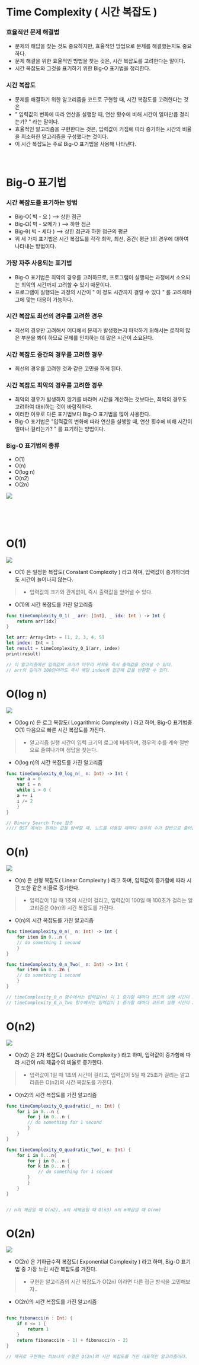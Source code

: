 # Time Complexity ( 시간 복잡도 )
### 효율적인 문제 해결법  
- 문제의 해답을 찾는 것도 중요하지만, 효율적인 방법으로 문제를 해결했는지도 중요하다.<br>
- 문제 해결을 위한 효율적인 방법을 찾는 것은, 시간 복잡도를 고려한다는 말이다.
- 시간 복잡도와 그것을 표기하기 위한 Big-O 표기법을 정리한다.

### 시간 복잡도
- 문제를 해결하기 위한 알고리즘을 코드로 구현할 때, 시간 복잡도를 고려한다는 것은 <br>
- " 입력값의 변화에 따라 연산을 실행할 때, 연산 횟수에 비해 시간이 얼마만큼 걸리는가? " 라는 말이다. <br>
- 효율적인 알고리즘을 구현한다는 것은, 입력값이 커짐에 따라 증가하는 시간의 비율을 최소화한 알고리즘을 구성했다는 것이다.
- 이 시간 복잡도는 주로 Big-O 표기법을 사용해 나타낸다.
<br><br><br>
# Big-O 표기법
### 시간 복잡도를 표기하는 방법
- Big-O( 빅 - 오 )  --> 상한 점근
- Big-Ω( 빅 - 오메가 )  --> 하한 점근
- Big-θ( 빅 - 세타 )  --> 상한 점근과 하한 점근의 평균
- 위 세 가지 표기법은 시간 복잡도를 각각 최악, 최선, 중간( 평균 )의 경우에 대하여 나타내는 방법이다.

### 가장 자주 사용되는 표기법
- Big-O 표기법은 최악의 경우를 고려하므로, 프로그램이 실행되는 과정에서 소요되는 최악의 시간까지 고려할 수 있기 때문이다.
- 프로그램이 실행되는 과정의 시간이 " 이 정도 시간까지 걸릴 수 있다 " 를 고려해야 그에 맞는 대응이 가능하다.

### 시간 복잡도 최선의 경우를 고려한 경우
- 최선의 경우만 고려해서 어디에서 문제가 발생했는지 파악하기 위해서는 로직의 많은 부분을 봐야 하므로 문제를 인지하는 데 많은 시간이 소요된다.

### 시간 복잡도 중간의 경우를 고려한 경우
- 최선의 경우를 고려한 것과 같은 고민을 하게 된다.

### 시간 복잡도 최악의 경우를 고려한 경우
- 최악의 경우가 발생하지 않기를 바라며 시간을 계산하는 것보다는, 최악의 경우도 고려하여 대비하는 것이 바람직하다.
- 이러한 이유로 다른 표기법보다 Big-O 표기법을 많이 사용한다.
- Big-O 표기법은 "입력값의 변화에 따라 연산을 실행할 때, 연산 횟수에 비해 시간이 얼마나 걸리는가? " 를 표기하는 방법이다.

### Big-O 표기법의 종류
- O(1)
- O(n)
- O(log n)
- O(n2)
- O(2n)

![](https://github.com/Raccoon97/Algorithms/blob/main/%EC%8B%9C%EA%B0%84%EB%B3%B5%EC%9E%A1%EB%8F%84/Img/Big-O-Complexity-Chart.png)

<br><br><br>

# O(1)
![](https://github.com/Raccoon97/Algorithms/blob/main/%EC%8B%9C%EA%B0%84%EB%B3%B5%EC%9E%A1%EB%8F%84/Img/O1.png)
- O(1) 은 일정한 복잡도( Constant Complexity ) 라고 하며, 입력값이 증가하더라도 시간이 늘어나지 않는다.
>- 입력값의 크기와 관계없이, 즉시 출력값을 얻어낼 수 있다. 
- O(1)의 시간 복잡도를 가진 알고리즘
```swift
func timeComplexity_0_1( _ arr: [Int], _ idx: Int ) -> Int {
    return arr[idx]
}

let arr: Array<Int> = [1, 2, 3, 4, 5]
let index: Int = 1
let result = timeComplexity_0_1(arr, index)
print(result)

// 이 알고리즘에선 입력값의 크기가 아무리 커져도 즉시 출력값을 얻어낼 수 있다.
// arr의 길이가 100만이라도 즉시 해당 index에 접근해 값을 반환할 수 있다.
```



# O(log n)
![](https://github.com/Raccoon97/Algorithms/blob/main/%EC%8B%9C%EA%B0%84%EB%B3%B5%EC%9E%A1%EB%8F%84/Img/Olog-n.png)
- O(log n) 은 로그 복잡도( Logarithmic Complexity ) 라고 하며, Big-O 표기법중 O(1) 다음으로 빠른 시간 복잡도를 가진다.
>- 알고리즘 실행 시간이 입력 크기의 로그에 비례하며, 경우의 수를 계속 절반으로 줄여나가며 정답을 찾는다.
- O(log n)의 시간 복잡도를 가진 알고리즘
```swift
func timeComplexity_0_log_n(_ n: Int) -> Int {
    var a = 0
    var i = n
    while i > 0 {
	a += i
	i /= 2
    }
}

// Binary Search Tree 참조
//// BST 에서는 원하는 값을 탐색할 때, 노드를 이동할 때마다 경우의 수가 절반으로 줄어든다.
```



# O(n)
![](https://github.com/Raccoon97/Algorithms/blob/main/%EC%8B%9C%EA%B0%84%EB%B3%B5%EC%9E%A1%EB%8F%84/Img/On.png)
- O(n) 은 선형 복잡도( Linear Complexity ) 라고 하며, 입력값이 증가함에 따라 시간 또한 같은 비율로 증가한다.
>- 입력값이 1일 때 1초의 시간이 걸리고, 입력값이 100일 때 100초가 걸리는 알고리즘은 O(n)의 시간 복잡도를 가진다. 
- O(n)의 시간 복잡도를 가진 알고리즘
```swift
func timeComplexity_0_n(_ n: Int) -> Int {
    for item in 0...n {
	// do something 1 second
    }
}

func timeComplexity_0_n_Two(_ n: Int) -> Int {
    for item in 0...2n {
	// do something 1 second
    }
}

// timeComplexity_0_n 함수에서는 입력값(n) 이 1 증가할 때마다 코드의 실행 시간이 1초씩 증가한다.
// timeComplexity_0_n_Two 함수에서는 입력값이 1 증가할 때마다 코드의 실행 시간이 2초씩 증가한다.
```


# O(n2)
![](https://github.com/Raccoon97/Algorithms/blob/main/%EC%8B%9C%EA%B0%84%EB%B3%B5%EC%9E%A1%EB%8F%84/Img/On2.png)
- O(n2) 은 2차 복잡도( Quadratic Complexity ) 라고 하며, 입력값이 증가함에 따라 시간이 n의 제곱수의 비율로 증가한다.
>- 입력값이 1일 때 1초의 시간이 걸리고, 입력값이 5일 때 25초가 걸리는 알고리즘은 O(n2)의 시간 복잡도를 가진다. 
- O(n2)의 시간 복잡도를 가진 알고리즘
```swift
func timeComplexity_O_quadratic(_ n: Int) {
    for i in 0...n {
        for j in 0...n {
	    // do something for 1 second
        }
    }
}

func timeComplexity_O_quadratic_Two(_ n: Int) {
    for i in 0...n{
        for j in 0...n {
	    for k in 0...n {
	        // do something for 1 second
	    }
        }
    }
}


// n의 제곱일 때 O(n2), n의 세제곱일 때 O(n3) n의 m제곱일 때 O(nm)
```




# O(2n)
![](https://github.com/Raccoon97/Algorithms/blob/main/%EC%8B%9C%EA%B0%84%EB%B3%B5%EC%9E%A1%EB%8F%84/Img/O2n.png)
- O(2n) 은 기하급수적 복잡도( Exponential Complexity ) 라고 하며, Big-O 표기법 중 가장 느린 시간 복잡도를 가진다.
>- 구현한 알고리즘의 시간 복잡도가 O(2n) 이라면 다른 접근 방식을 고민해보자..
- O(2n)의 시간 복잡도를 가진 알고리즘
```swift

func fibonacci(n : Int) {
    if n <= 1 {
        return 1
    }
    return fibonacci(n - 1) + fibonacci(n - 2)
}

// 재귀로 구현하는 피보나치 수열은 O(2n)의 시간 복잡도를 가진 대표적인 알고리즘이다.
```


